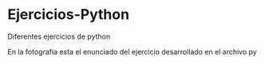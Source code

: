 # Ejercicios-Python
Diferentes ejercicios de python 

En la fotografia esta el enunciado del ejercicio desarrollado en el archivo py

